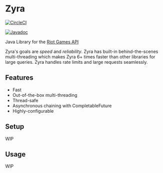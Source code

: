 # Zyra

[![CircleCI](https://circleci.com/gh/MingweiSamuel/Zyra/tree/develop.svg?style=shield)](https://circleci.com/gh/MingweiSamuel/Zyra/tree/develop)
<!--[![Build Status](https://travis-ci.org/MingweiSamuel/Zyra.svg?branch=develop)](https://travis-ci
.org/MingweiSamuel/Zyra)-->
[![Javadoc](https://img.shields.io/badge/javadoc-latest-brightgreen.svg)](https://mingweisamuel.github.io/Zyra/)

Java Library for the [Riot Games API](https://developer.riotgames.com/)

Zyra's goals are *speed* and *reliability*. Zyra has built-in behind-the-scenes multi-threading which
makes Zyra 6+ times faster than other libraries for large queries. Zyra handles rate limits and large
requests seamlessly.


## Features

* Fast
* Out-of-the-box multi-threading
* Thread-safe
* Asynchronous chaining with CompletableFuture
* Highly-configurable


## Setup

WIP


## Usage

WIP
